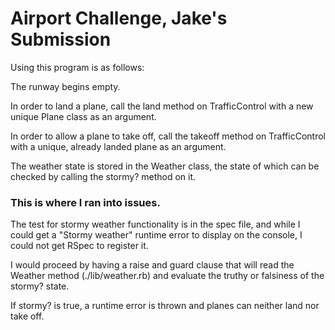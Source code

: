 # Airport Challenge, Jake's Submission #

Using this program is as follows:

The runway begins empty.

In order to land a plane, call the land method on TrafficControl with a new unique Plane class as an argument.

In order to allow a plane to take off, call the takeoff method on TrafficControl with a unique, already landed plane as an argument.

The weather state is stored in the Weather class, the state of which can be checked by calling the stormy? method on it.

### This is where I ran into issues. ###

The test for stormy weather functionality is in the spec file, and while I could get a "Stormy weather" runtime error to display on the console, I could not get RSpec to register it.

I would proceed by having a raise and guard clause that will read the Weather method (./lib/weather.rb) and evaluate the truthy or falsiness of the stormy? state.

If stormy? is true, a runtime error is thrown and planes can neither land nor take off.
